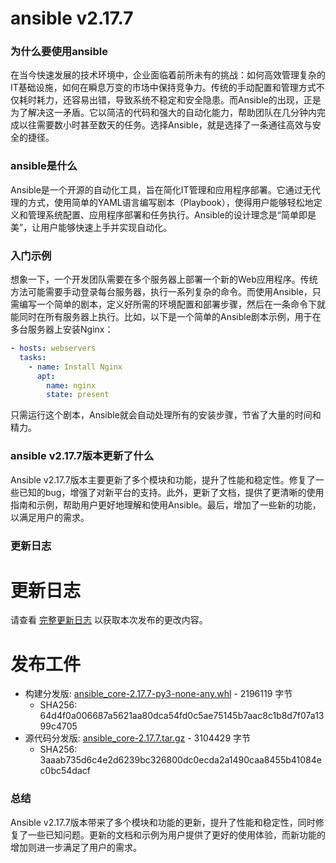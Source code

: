 # ansible v2.17.7
### 为什么要使用ansible

在当今快速发展的技术环境中，企业面临着前所未有的挑战：如何高效管理复杂的IT基础设施，如何在瞬息万变的市场中保持竞争力。传统的手动配置和管理方式不仅耗时耗力，还容易出错，导致系统不稳定和安全隐患。而Ansible的出现，正是为了解决这一矛盾。它以简洁的代码和强大的自动化能力，帮助团队在几分钟内完成以往需要数小时甚至数天的任务。选择Ansible，就是选择了一条通往高效与安全的捷径。

### ansible是什么

Ansible是一个开源的自动化工具，旨在简化IT管理和应用程序部署。它通过无代理的方式，使用简单的YAML语言编写剧本（Playbook），使得用户能够轻松地定义和管理系统配置、应用程序部署和任务执行。Ansible的设计理念是“简单即是美”，让用户能够快速上手并实现自动化。

### 入门示例

想象一下，一个开发团队需要在多个服务器上部署一个新的Web应用程序。传统方法可能需要手动登录每台服务器，执行一系列复杂的命令。而使用Ansible，只需编写一个简单的剧本，定义好所需的环境配置和部署步骤，然后在一条命令下就能同时在所有服务器上执行。比如，以下是一个简单的Ansible剧本示例，用于在多台服务器上安装Nginx：

```yaml
- hosts: webservers
  tasks:
    - name: Install Nginx
      apt:
        name: nginx
        state: present
```

只需运行这个剧本，Ansible就会自动处理所有的安装步骤，节省了大量的时间和精力。

### ansible v2.17.7版本更新了什么

Ansible v2.17.7版本主要更新了多个模块和功能，提升了性能和稳定性。修复了一些已知的bug，增强了对新平台的支持。此外，更新了文档，提供了更清晰的使用指南和示例，帮助用户更好地理解和使用Ansible。最后，增加了一些新的功能，以满足用户的需求。

### 更新日志

# 更新日志
请查看 [完整更新日志](https://github.com/ansible/ansible/blob/v2.17.7/changelogs/CHANGELOG-v2.17.rst) 以获取本次发布的更改内容。

# 发布工件
- 构建分发版: [ansible_core-2.17.7-py3-none-any.whl](https://files.pythonhosted.org/packages/52/4b/e176f8ae78fdff0e2e2d593dabcd5e8fb31cf94b1f655778666c91f91241/ansible_core-2.17.7-py3-none-any.whl) - 2196119 字节
  - SHA256: 64d4f0a006687a5621aa80dca54fd0c5ae75145b7aac8c1b8d7f07a1399c4705
- 源代码分发版: [ansible_core-2.17.7.tar.gz](https://files.pythonhosted.org/packages/9d/f3/3621360fee8c4929aa82c62acedab1baaf3f649e435c5dd56a6c5465ceb0/ansible_core-2.17.7.tar.gz) - 3104429 字节
  - SHA256: 3aaab735d6c4e2d6239bc326800dc0ecda2a1490caa8455b41084ec0bc54dacf

### 总结

Ansible v2.17.7版本带来了多个模块和功能的更新，提升了性能和稳定性，同时修复了一些已知问题。更新的文档和示例为用户提供了更好的使用体验，而新功能的增加则进一步满足了用户的需求。
